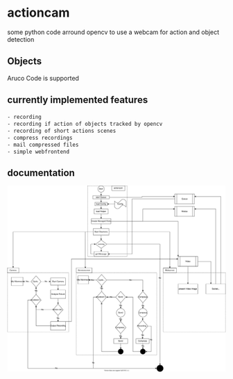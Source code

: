 # actioncam

some python code arround opencv to use a webcam for action and object detection

## Objects

Aruco Code is supported

## currently implemented features
    - recording
    - recording if action of objects tracked by opencv
    - recording of short actions scenes
    - compress recordings
    - mail compressed files
    - simple webfrontend
    
## documentation

![Overview](docs/actioncam.drawio.svg)

